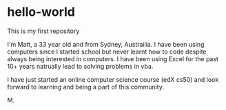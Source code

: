 # hello-world
This is my first repository

I'm Matt, a 33 year old and from Sydney, Austrailia. I have been using computers since I started school but never learnt how to code despite always being interested in computers. I have been using Excel for the past 10+ years natrually lead to solving problems in vba. 

I have just started an online computer science course (edX cs50) and look forward to learning and being a part of this community. 

M.
